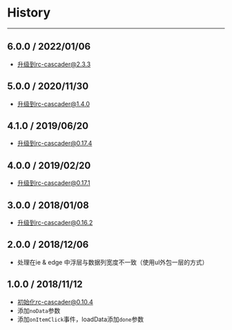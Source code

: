 # History

---
## 6.0.0 / 2022/01/06

- 升级到rc-cascader@2.3.3

## 5.0.0 / 2020/11/30

- 升级到rc-cascader@1.4.0

## 4.1.0 / 2019/06/20

- 升级到rc-cascader@0.17.4

## 4.0.0 / 2019/02/20

- 升级到rc-cascader@0.17.1

## 3.0.0 / 2018/01/08

- 升级到rc-cascader@0.16.2

## 2.0.0 / 2018/12/06

- 处理在ie & edge 中浮层与数据列宽度不一致（使用ul外包一层的方式）

## 1.0.0 / 2018/11/12

- 初始化rc-cascader@0.10.4
- 添加`noData`参数
- 添加`onItemClick`事件，loadData添加`done`参数
